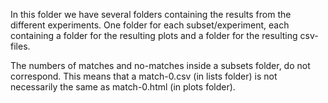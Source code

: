 In this folder we have several folders containing the results from the different experiments. One folder for each subset/experiment, each containing a folder for the resulting plots and a folder for the resulting csv-files.

The numbers of matches and no-matches inside a subsets folder, do not correspond. This means that a match-0.csv (in lists folder) is not necessarily the same as match-0.html (in plots folder).
